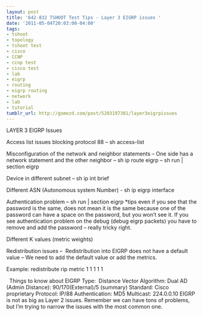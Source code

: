 ```yaml
---
layout: post
title: '642-832 TSHOOT Test Tips - Layer 3 EIGRP issues '
date: '2011-05-04T20:03:00-04:00'
tags:
- tshoot
- topology
- tshoot test
- cisco
- CCNP
- ccnp test
- cisco test
- lab
- eigrp
- routing
- eigrp routing
- network
- lab
- tutorial
tumblr_url: http://gomezd.com/post/5203197381/layer3eigrpissues
---
```

LAYER 3 EIGRP Issues

Access list issues blocking protocol 88 – sh access-list


Misconfiguration of the network and neighbor statements – One side has a network statement and the other neighbor – sh ip route eigrp – sh run | section eigrp


Device in different subnet – sh ip int brief


Different ASN (Autonomous system Number) - sh ip eigrp interface


Authentication problem – sh run | section eigrp *tips even if you see that the password is the same, does not mean it is the same because one of the password can have a space on the password, but you won’t see it. If you see authentication problem on the debug (debug eigrp packets) you have to remove and add the password – really tricky right.


Different K values (metric weights)


Redistribution issues –  Redistribution into EIGRP does not have a default value – We need to add the default value or add the metrics. 


Example: redistribute rip metric 1 1 1 1 1

 
Things to know about EIGRP
Type:  Distance Vector
Algorithm: Dual
AD (Admin Distance): 90/170(External)/5 (summary)
Standard: Cisco proprietary
Protocol: IP/88
Authentication: MD5
Multicast: 224.0.0.10
EIGRP is not as big as Layer 2 issues. Remember we can have tons of problems, but I’m trying to narrow the issues with the most common one.

